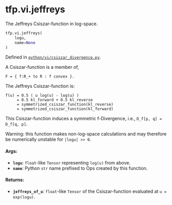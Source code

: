 <div itemscope itemtype="http://developers.google.com/ReferenceObject">
<meta itemprop="name" content="tfp.vi.jeffreys" />
<meta itemprop="path" content="Stable" />
</div>

# tfp.vi.jeffreys

The Jeffreys Csiszar-function in log-space.

``` python
tfp.vi.jeffreys(
    logu,
    name=None
)
```



Defined in [`python/vi/csiszar_divergence.py`](https://github.com/tensorflow/probability/tree/master/tensorflow_probability/python/vi/csiszar_divergence.py).

<!-- Placeholder for "Used in" -->

A Csiszar-function is a member of,

```none
F = { f:R_+ to R : f convex }.
```

The Jeffreys Csiszar-function is:

```none
f(u) = 0.5 ( u log(u) - log(u) )
     = 0.5 kl_forward + 0.5 kl_reverse
     = symmetrized_csiszar_function(kl_reverse)
     = symmetrized_csiszar_function(kl_forward)
```

This Csiszar-function induces a symmetric f-Divergence, i.e.,
`D_f[p, q] = D_f[q, p]`.

Warning: this function makes non-log-space calculations and may therefore be
numerically unstable for `|logu| >> 0`.

#### Args:


* <b>`logu`</b>: `float`-like `Tensor` representing `log(u)` from above.
* <b>`name`</b>: Python `str` name prefixed to Ops created by this function.


#### Returns:


* <b>`jeffreys_of_u`</b>: `float`-like `Tensor` of the Csiszar-function evaluated
  at `u = exp(logu)`.
